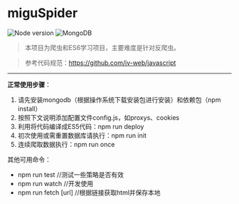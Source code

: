 # miguSpider
![Node version](https://img.shields.io/badge/node->=4.7.0-blue.svg)
![MongoDB](https://img.shields.io/badge/MongoDB->=3.0-green.svg)

> 本项目为爬虫和ES6学习项目，主要难度是针对反爬虫。

> 参考代码规范：https://github.com/iv-web/javascript

---
**正常使用步骤**：  
1. 请先安装mongodb（根据操作系统下载安装包进行安装）和依赖包（npm install）  
2. 按照下文说明添加配置文件config.js，如proxys、cookies 
3. 利用将代码编译成ES5代码：npm run deploy
4. 初次使用或需重置数据库请执行：npm run init
5. 连续爬取数据执行：npm run once  

其他可用命令：
- npm run test //测试一些策略是否有效
- npm run watch //开发使用
- npm run fetch [url] //根据链接获取html并保存本地  

